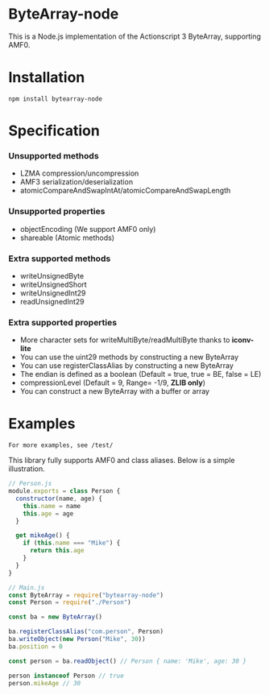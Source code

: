 # ByteArray-node

This is a Node.js implementation of the Actionscript 3 ByteArray, supporting AMF0.

# Installation

`npm install bytearray-node`

# Specification

### Unsupported methods
- LZMA compression/uncompression
- AMF3 serialization/deserialization
- atomicCompareAndSwapIntAt/atomicCompareAndSwapLength

### Unsupported properties
- objectEncoding (We support AMF0 only)
- shareable (Atomic methods)

### Extra supported methods
- writeUnsignedByte
- writeUnsignedShort
- writeUnsignedInt29
- readUnsignedInt29

### Extra supported properties
- More character sets for writeMultiByte/readMultiByte thanks to **iconv-lite**
- You can use the uint29 methods by constructing a new ByteArray
- You can use registerClassAlias by constructing a new ByteArray
- The endian is defined as a boolean (Default = true, true = BE, false = LE)
- compressionLevel (Default = 9, Range= -1/9, **ZLIB only**)
- You can construct a new ByteArray with a buffer or array

# Examples

`For more examples, see /test/`

This library fully supports AMF0 and class aliases. Below is a simple illustration.

```javascript
// Person.js
module.exports = class Person {
  constructor(name, age) {
    this.name = name
    this.age = age
  }

  get mikeAge() {
    if (this.name === "Mike") {
      return this.age
    }
  }
}

// Main.js
const ByteArray = require("bytearray-node")
const Person = require("./Person")

const ba = new ByteArray()

ba.registerClassAlias("com.person", Person)
ba.writeObject(new Person("Mike", 30))
ba.position = 0

const person = ba.readObject() // Person { name: 'Mike', age: 30 }

person instanceof Person // true
person.mikeAge // 30
```
